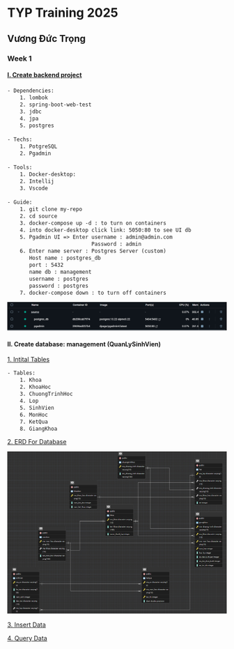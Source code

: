 # TYP Training 2025

## Vương Đức Trọng

### Week 1

#### [I. Create backend project](\source)

```
- Dependencies:
    1. lombok
    2. spring-boot-web-test
    3. jdbc
    4. jpa
    5. postgres

- Techs:
    1. PotgreSQL
    2. Pgadmin

- Tools: 
    1. Docker-desktop:
    2. Intellij
    3. Vscode

- Guide:
    1. git clone my-repo
    2. cd source
    3. docker-compose up -d : to turn on containers
    4. into docker-desktop click link: 5050:80 to see UI db 
    5. Pgadmin UI => Enter username : admin@admin.com
                           Password : admin
    6. Enter name server : Postgres Server (custom)
       Host name : postgres_db
       port : 5432
       name db : management
       username : postgres
       password : postgres
    7. docker-compose down : to turn off containers
```
![alt text](source/images/docker.png)

#### II. Create database: management (QuanLySinhVien)
[1. Intital Tables](Database/intitial_database.sql)
```
- Tables:
    1. Khoa
    2. KhoaHoc
    3. ChuongTrinhHoc
    4. Lop
    5. SinhVien
    6. MonHoc
    7. KetQua
    8. GiangKhoa
```
[2. ERD For Database](source/images/ERD.png)

![alt text](source/images/ERD.png)

[3. Insert Data](Database/insert_data.sql)

[4. Query Data](Database/query_data.sql)